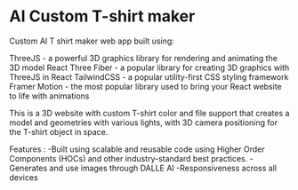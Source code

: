 # AI Custom T-shirt maker

Custom AI T shirt maker web app built using: 

ThreeJS - a powerful 3D graphics library for rendering and animating the 3D model
React Three Fiber - a popular library for creating 3D graphics with ThreeJS in React
TailwindCSS - a popular utility-first CSS styling framework
Framer Motion - the most popular library used to bring your React website to life with animations

This is a 3D website with custom T-shirt color and file support that creates a model and geometries with various lights, with 3D camera positioning for the T-shirt object in space.

Features : 
-Built using scalable and reusable code using Higher Order Components (HOCs) and other industry-standard best practices.
-Generates and use images through DALLE AI
-Responsiveness across all devices
